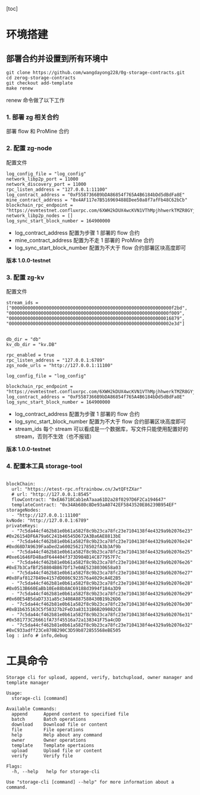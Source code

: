 [toc]

# 环境搭建

## 部署合约并设置到所有环境中

``` 
git clone https://github.com/wangdayong228/0g-storage-contracts.git
cd zerog-storage-contracts
git checkout add-template
make renew
```
renew 命令做了以下工作
### 1. 部署 zg 相关合约

部署 flow 和 ProMine 合约

### 2. 配置 zg-node

配置文件
```
log_config_file = "log_config"
network_libp2p_port = 11000
network_discovery_port = 11000
rpc_listen_address = "127.0.0.1:11100"
log_contract_address = "0xF5587366B9bDA86854f765A4B6184bDd5dBdFa8E"
mine_contract_address = "0x4AF117e7B516969488EDee50a8f7afFb48C62bCb"
blockchain_rpc_endpoint = "https://evmtestnet.confluxrpc.com/6XWH2kDUX4wcKVN1VThMpjhhwerkTMZR8GYjk3S8Ti6GhM8qw7TJXDuT4sJWsM8MNmz2oxLsWAbjDUELaeAG4QA9Y"
network_libp2p_nodes = []
log_sync_start_block_number = 164900000
```
- log_contract_address 配置为步骤 1 部署的 flow 合约
- mine_contract_address 配置为不走 1 部署的 ProMine 合约
- log_sync_start_block_number 配置为不大于 flow 合约部署区块高度即可

<!-- 版本 commithash: 306c43c9dca6645da56c37f3337b08f39eb30cfa -->
**版本 1.0.0-testnet**
### 3. 配置 zg-kv

配置文件
```
stream_ids = ["000000000000000000000000000000000000000000000000000000000000f2bd", "000000000000000000000000000000000000000000000000000000000000f009", "0000000000000000000000000000000000000000000000000000000000016879", "0000000000000000000000000000000000000000000000000000000000002e3d"]


db_dir = "db"
kv_db_dir = "kv.DB"

rpc_enabled = true
rpc_listen_address = "127.0.0.1:6789"
zgs_node_urls = "http://127.0.0.1:11100"

log_config_file = "log_config"

blockchain_rpc_endpoint = "https://evmtestnet.confluxrpc.com/6XWH2kDUX4wcKVN1VThMpjhhwerkTMZR8GYjk3S8Ti6GhM8qw7TJXDuT4sJWsM8MNmz2oxLsWAbjDUELaeAG4QA9Y"
log_contract_address = "0xF5587366B9bDA86854f765A4B6184bDd5dBdFa8E"
log_sync_start_block_number = 164900000

```
- log_contract_address 配置为步骤 1 部署的 flow 合约
- log_sync_start_block_number 配置为不大于 flow 合约部署区块高度即可
- stream_ids 每个 stream 可以看成是一个数据库，写文件只能使用配置好的 stream，否则不生效（也不报错）

<!-- 版本 commithash: bacf761d0f26af64b6375850ba2e9987ada93dc7 -->
**版本 1.0.0-testnet**

### 4. 配置本工具 storage-tool

```

blockChain:
  url: "https://etest-rpc.nftrainbow.cn/JwtQFtZXar"
  # url: "http://127.0.0.1:8545"
  flowContract: "0xEA6718Cab1eA7aaa61D2a28f0297D6F2Ca194647"
  templateContract: "0x34Ab680c8De93aA0742EF5843520E86239B954EF"
storageNodes:
  - "http://127.0.0.1:11100"
kvNode: "http://127.0.0.1:6789"
privateKeys:
  - "7c5da44cf462b81e0b61a582f8c9b23ca78fc23e7104138f4e4329a9b2076e23" #0x26154DF6A79a6C241b46545D672A3Ba6AE8813bE
  - "7c5da44cf462b81e0b61a582f8c9b23ca78fc23e7104138f4e4329a9b2076e24" #0xd68D7A9639FaaDed2a6002562178502fA3b3Af9b
  - "7c5da44cf462b81e0b61a582f8c9b23ca78fc23e7104138f4e4329a9b2076e25" #0xe61646FD48adF644404f373D984B14C877957F7c
  - "7c5da44cf462b81e0b61a582f8c9b23ca78fc23e7104138f4e4329a9b2076e26" #0xE7b3CafBf258804B867Df17e0AE5238030658a03
  - "7c5da44cf462b81e0b61a582f8c9b23ca78fc23e7104138f4e4329a9b2076e27" #0x8Faf8127849e4157dD086C923576a4029cA4E2B5
  - "7c5da44cf462b81e0b61a582f8c9b23ca78fc23e7104138f4e4329a9b2076e28" #0x0513B660EaBb10Ee88b8AC69188d3994f184a3D9
  - "7c5da44cf462b81e0b61a582f8c9b23ca78fc23e7104138f4e4329a9b2076e29" #0x60E54B5daD7331a85c3408A887588430B19b26D6
  - "7c5da44cf462b81e0b61a582f8c9b23ca78fc23e7104138f4e4329a9b2076e30" #0xB1b635163C5f58327b2FeD3a83131B6B209082C8
  - "7c5da44cf462b81e0b61a582f8c9b23ca78fc23e7104138f4e4329a9b2076e31" #0x581773C26661fA73f45516a72a138341F75a4cDD
  - "7c5da44cf462b81e0b61a582f8c9b23ca78fc23e7104138f4e4329a9b2076e32" #0xC933adff23Ce870B290C3D59b872855568eBE505
log : info # info,debug
```

# 工具命令

```
Storage cli for upload, append, verify, batchupload, owner manager and template manager

Usage:
  storage-cli [command]

Available Commands:
  append      Append content to specified file
  batch       Batch operations
  download    Download file or content
  file        File operations
  help        Help about any command
  owner       Owner operations
  template    Template opertaions
  upload      Upload file or content
  verify      Verify file

Flags:
  -h, --help   help for storage-cli

Use "storage-cli [command] --help" for more information about a command.
```